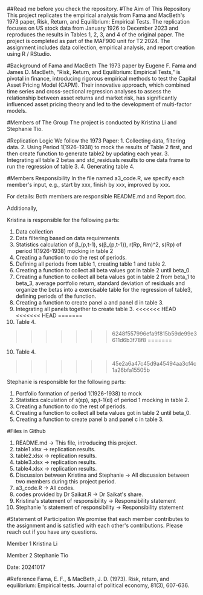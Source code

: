##Read me before you check the repository. 
#The Aim of This Repository
This project replicates the empirical analysis from Fama and MacBeth's 1973 paper, Risk, Return, and Equilibrium: Empirical Tests. The replication focuses on US stock data from January 1926 to December 2023 and reproduces the results in Tables 1, 2, 3, and 4 of the original paper.
The project is completed as part of the MAF900 unit for T2 2024. The assignment includes data collection, empirical analysis, and report creation using R / RStudio.

#Background of Fama and MacBeth
The 1973 paper by Eugene F. Fama and James D. MacBeth, "Risk, Return, and Equilibrium: Empirical Tests," is pivotal in finance, introducing rigorous empirical methods to test the Capital Asset Pricing Model (CAPM). Their innovative approach, which combined time series and cross-sectional regression analyses to assess the relationship between asset returns and market risk, has significantly influenced asset pricing theory and led to the development of multi-factor models. 

#Members of The Group
The project is conducted by Kristina Li and Stephanie Tio. 

#Replication Logic
We follow the 1973 Paper: 1. Collecting data, filtering data. 2. Using Period 1(1926-1938) to mock the results of Table 2 first, and then create function to generate table2 by updating each year. 3. Integrating all table 2 betas and std_residuals results to one data frame to run the regression of table 3. 4. Generating table 4. 

#Members Responsibility 
In the file named a3_code.R, we specify each member's input, e.g., start by xxx, finish by xxx, improved by xxx. 

For details:
Both members are responsible README.md and Report.doc. 

Additionally, 

Kristina is responsible for the following parts: 
1. Data collection 
2. Data filtering based on data requirements
3. Statistics calculation of β_(p,t-1), s(β_{p,t-1}), r(Rp, Rm)^2, s(Rp) of period 1(1926-1938) mocking in table 2
4. Creating a function to do the rest of periods. 
5. Defining all periods from table 1, creating table 1 and table 2. 
6. Creating a function to collect all beta values got in table 2 until beta_0. 
7. Creating a function to collect all beta values got in table 2 from beta_1 to beta_3, average portfolio return, standard deviation of residuals and organize the betas into a exercisable table for the regression of table3, defining periods of the function. 
8. Creating a function to create panel a and panel d in table 3. 
9. Integrating all panels together to create table 3. 
<<<<<<< HEAD
<<<<<<< HEAD
=======
10. Table 4. 
>>>>>>> 6248f557996efa9f815b59de99e3611d6b3f78f8
=======
10. Table 4. 
>>>>>>> 45e2a6a47c45d9a45494aa3cf4c1a26bfa15505b


Stephanie is responsible for the following parts: 
1. Portfolio formation of period 1(1926-1938) to mock
2. Statistics calculation of s(εp), sp,t-1(εi) of period 1 mocking in table 2.
3. Creating a function to do the rest of periods. 
4. Creating a function to collect all beta values got in table 2 until beta_0. 
5. Creating a function to create panel b and panel c in table 3. 


#Files in Github
1. README.md -> This file, introducing this project. 
2. table1.xlsx -> replication results. 
3. table2.xlsx -> replication results. 
4. table3.xlsx -> replication results. 
5. table4.xlsx -> replication results. 
6. Discussion between Kristina and Stephanie -> All discussion between two members during this project period. 
7. a3_code.R -> All codes. 
8. codes provided by Dr Saikat.R -> Dr Saikat's share. 
9. Kristina's statement of responsibility -> Responsibility statement
10. Stephanie 's statement of responsibility -> Responsibility statement

#Statement of Participation
We promise that each member contributes to the assignment and is satisfied with each other's contributions. Please reach out if you have any questions. 

Member 1
Kristina Li

Member 2
Stephanie Tio

Date: 20241017


#Reference
Fama, E. F., & MacBeth, J. D. (1973). Risk, return, and equilibrium: Empirical tests. Journal of political economy, 81(3), 607-636.
